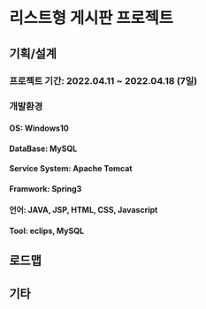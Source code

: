 # 리스트형 게시판 프로젝트
## 기획/설계
### 프로젝트 기간: 2022.04.11 ~ 2022.04.18 (7일)
### 개발환경
#### OS: Windows10
#### DataBase: MySQL
#### Service System: Apache Tomcat
#### Framwork: Spring3 
#### 언어: JAVA, JSP, HTML, CSS, Javascript
#### Tool: eclips, MySQL
## 로드맵

## 기타
